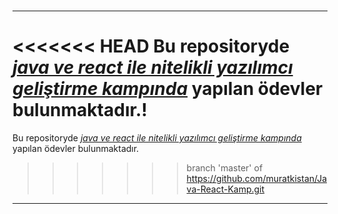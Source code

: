 #
---
<<<<<<< HEAD
Bu repositoryde [*java ve react ile nitelikli yazılımcı geliştirme kampında*](https://www.kodlama.io/p/yazilim-gelistirici-yetistirme-kampi2) yapılan ödevler bulunmaktadır.!
=======
Bu repositoryde [*java ve react ile nitelikli yazılımcı geliştirme kampında*](https://www.kodlama.io/p/yazilim-gelistirici-yetistirme-kampi2) yapılan ödevler bulunmaktadır.
>>>>>>> branch 'master' of https://github.com/muratkistan/Java-React-Kamp.git
---

